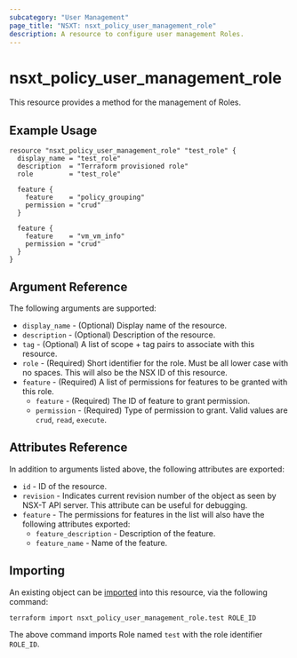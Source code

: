 ```yaml
---
subcategory: "User Management"
page_title: "NSXT: nsxt_policy_user_management_role"
description: A resource to configure user management Roles.
---
```


# nsxt_policy_user_management_role

This resource provides a method for the management of Roles.

## Example Usage

```hcl
resource "nsxt_policy_user_management_role" "test_role" {
  display_name = "test_role"
  description  = "Terraform provisioned role"
  role         = "test_role"

  feature {
    feature    = "policy_grouping"
    permission = "crud"
  }

  feature {
    feature    = "vm_vm_info"
    permission = "crud"
  }
}
```

## Argument Reference

The following arguments are supported:

* `display_name` - (Optional) Display name of the resource.
* `description` - (Optional) Description of the resource.
* `tag` - (Optional) A list of scope + tag pairs to associate with this resource.
* `role` - (Required) Short identifier for the role. Must be all lower case with no spaces. This will also be the NSX ID of this resource.
* `feature` - (Required) A list of permissions for features to be granted with this role.
  * `feature` - (Required) The ID of feature to grant permission.
  * `permission` - (Required) Type of permission to grant. Valid values are `crud`, `read`, `execute`.

## Attributes Reference

In addition to arguments listed above, the following attributes are exported:

* `id` - ID of the resource.
* `revision` - Indicates current revision number of the object as seen by NSX-T API server. This attribute can be useful for debugging.
* `feature` - The permissions for features in the list will also have the following attributes exported:
  * `feature_description` - Description of the feature.
  * `feature_name` - Name of the feature.

## Importing

An existing object can be [imported][docs-import] into this resource, via the following command:

[docs-import]: https://developer.hashicorp.com/terraform/cli/import

```shell
terraform import nsxt_policy_user_management_role.test ROLE_ID
```

The above command imports Role named `test` with the role identifier `ROLE_ID`.

